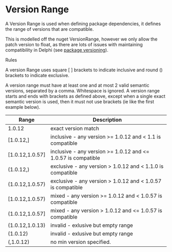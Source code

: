 # Version Range

A Version Range is used when defining package dependencies, it defines the range of versions that are compatible.

This is modelled off the nuget VersionRange, however we only allow the patch version to float, as there are lots of issues with maintaining compatibility in Delphi (see [package versioning](./package-versioning)).

Rules

A version Range uses square [ ] brackets to indicate inclusive and round () brackets to indicate exclusive.

A version range must have at least one and at most 2 valid semantic versions, separated by a comma. Whitespace is ignored. A version range starts and ends with brackets as defined above, except when a single exact semantic version is used, then it must not use brackets (ie like the first example below).

| Range           | Description                                                   |
| --------------- | ------------------------------------------------------------- |
| 1.0.12          | exact version match                                           |
| [1.0.12,]       | inclusive - any version >= 1.0.12 and < 1.1 is compatible     |
| [1.0.12,1.0.57] | inclusive - any version >= 1.0.12 and <= 1.0.57 is compatible |
| (1.0.12,)       | exclusive - any version > 1.0.12 and < 1.1.0 is compatible    |
| (1.0.12,1.0.57) | exclusive - any version > 1.0.12 and < 1.0.57 is compatible   |
| [1.0.12,1.0.57) | mixed - any version >= 1.0.12 and < 1.0.57 is compatible      |
| (1.0.12,1.0.57] | mixed - any version > 1.0.12 and <= 1.0.57 is compatible      |
| (1.0.12,1.0.13) | invalid - exlusive but empty range                            |
| (1.0.12)        | invalid - exlusive but empty range                            |
| (,1.0.12)       | no min version specified.                                     |
